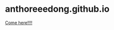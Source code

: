 # anthoreeedong.github.io

[Come here!!!!](https://anthonydong21.github.io/anthoreeedong.github.io/home.html)
